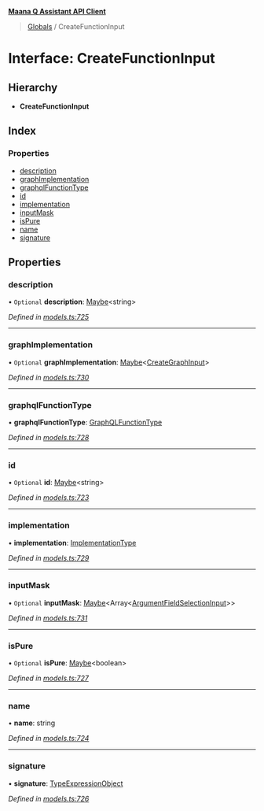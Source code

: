 **[Maana Q Assistant API Client](../README.md)**

> [Globals](../README.md) / CreateFunctionInput

# Interface: CreateFunctionInput

## Hierarchy

* **CreateFunctionInput**

## Index

### Properties

* [description](createfunctioninput.md#description)
* [graphImplementation](createfunctioninput.md#graphimplementation)
* [graphqlFunctionType](createfunctioninput.md#graphqlfunctiontype)
* [id](createfunctioninput.md#id)
* [implementation](createfunctioninput.md#implementation)
* [inputMask](createfunctioninput.md#inputmask)
* [isPure](createfunctioninput.md#ispure)
* [name](createfunctioninput.md#name)
* [signature](createfunctioninput.md#signature)

## Properties

### description

• `Optional` **description**: [Maybe](../README.md#maybe)\<string>

*Defined in [models.ts:725](https://github.com/maana-io/q-assistant-client/blob/develop/src/models.ts#L725)*

___

### graphImplementation

• `Optional` **graphImplementation**: [Maybe](../README.md#maybe)\<[CreateGraphInput](creategraphinput.md)>

*Defined in [models.ts:730](https://github.com/maana-io/q-assistant-client/blob/develop/src/models.ts#L730)*

___

### graphqlFunctionType

•  **graphqlFunctionType**: [GraphQLFunctionType](../enums/graphqlfunctiontype.md)

*Defined in [models.ts:728](https://github.com/maana-io/q-assistant-client/blob/develop/src/models.ts#L728)*

___

### id

• `Optional` **id**: [Maybe](../README.md#maybe)\<string>

*Defined in [models.ts:723](https://github.com/maana-io/q-assistant-client/blob/develop/src/models.ts#L723)*

___

### implementation

•  **implementation**: [ImplementationType](../enums/implementationtype.md)

*Defined in [models.ts:729](https://github.com/maana-io/q-assistant-client/blob/develop/src/models.ts#L729)*

___

### inputMask

• `Optional` **inputMask**: [Maybe](../README.md#maybe)\<Array\<[ArgumentFieldSelectionInput](argumentfieldselectioninput.md)>>

*Defined in [models.ts:731](https://github.com/maana-io/q-assistant-client/blob/develop/src/models.ts#L731)*

___

### isPure

• `Optional` **isPure**: [Maybe](../README.md#maybe)\<boolean>

*Defined in [models.ts:727](https://github.com/maana-io/q-assistant-client/blob/develop/src/models.ts#L727)*

___

### name

•  **name**: string

*Defined in [models.ts:724](https://github.com/maana-io/q-assistant-client/blob/develop/src/models.ts#L724)*

___

### signature

•  **signature**: [TypeExpressionObject](../README.md#typeexpressionobject)

*Defined in [models.ts:726](https://github.com/maana-io/q-assistant-client/blob/develop/src/models.ts#L726)*
